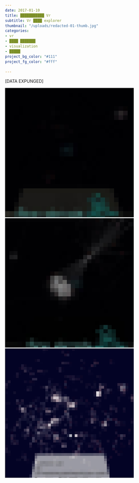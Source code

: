 ```yaml
---
date: 2017-01-10
title: ███████████ Vr
subtitle: Vr ████ explorer
thumbnail: "/uploads/redacted-01-thumb.jpg"
categories:
- vr
- ████ ███████
- visualization
- █████
project_bg_color: "#111"
project_fg_color: "#fff"

---
```

[DATA EXPUNGED]

![img](/uploads/redacted-01-01.jpg)
![img](/uploads/redacted-01-02.jpg)
![img](/uploads/redacted-01-03.jpg)
